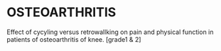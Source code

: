 # OSTEOARTHRITIS
Effect of cycyling versus retrowallking on pain and physical function in patients of osteoarthritis of knee. [grade1 &amp; 2]
